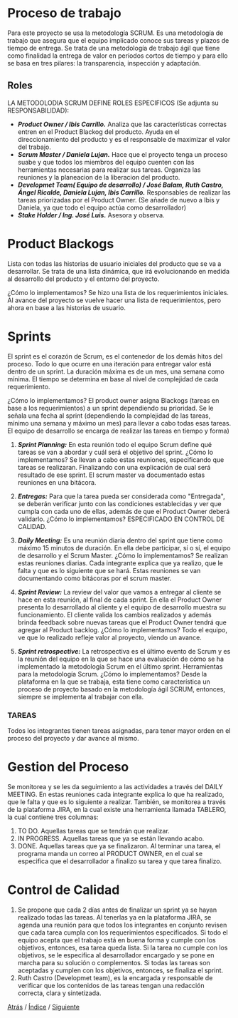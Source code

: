 # Proceso de trabajo
Para este proyecto se usa la metodología SCRUM. Es una metodología de trabajo que asegura que el equipo implicado conoce sus tareas y plazos de tiempo de entrega. Se trata de una metodología de trabajo ágil que tiene como finalidad la entrega de valor en períodos cortos de tiempo y para ello se basa en tres pilares: la transparencia, inspección y adaptación.

## Roles
LA METODOLODIA SCRUM DEFINE ROLES ESPECIFICOS (Se adjunta su RESPONSABILIDAD):
+  ***Product Owner / Ibis Carrillo.*** Analiza que las características correctas entren en el Product Blackog del producto. Ayuda en el direccionamiento del producto y es el responsable de maximizar el valor del trabajo.
+  ***Scrum Master / Daniela Lujan.*** Hace que el proyecto tenga un proceso suabe y que todos los miembros del equipo cuenten con las herramientas necesarias para realizar sus tareas. Organiza las reuniones y la planeacion de la liberacion del producto.
+  ***Developmet Team( Equipo de desarrollo) / José Balam, Ruth Castro, Ángel Ricalde, Daniela Lujan, Ibis Carrillo.*** Responsables de realizar las tareas priorizadas por el Product Owner. (Se añade de nuevo a Ibis y Daniela, ya que todo el equipo actúa como desarrollador)
+  ***Stake Holder / Ing. José Luis.*** Asesora y observa.


# Product Blackogs #
Lista con todas las historias de usuario iniciales del producto que se va a desarrollar. Se trata de una lista dinámica, que irá evolucionando en medida al desarrollo del producto y el entorno del proyecto.

¿Cómo lo implementamos? Se hizo una lista de los requerimientos iniciales. Al avance del proyecto se vuelve hacer una lista de requerimientos, pero ahora en base a las historias de usuario.

# Sprints #
El sprint es el corazón de Scrum, es el contenedor de los demás hitos del proceso. Todo lo que ocurre en una iteración para entregar valor está dentro de un sprint. La duración máxima es de un mes, una semana como mínima. El tiempo se determina en base al nivel de complejidad de cada requerimiento. 

¿Cómo lo implementamos? El product owner asigna Blackogs (tareas en base a los requerimientos) a un sprint dependiendo su prioridad. Se le señala una fecha al sprint (dependiendo la complejidad de las tareas, mínimo una semana y máximo un mes) para llevar a cabo todas esas tareas. El equipo de desarrollo se encarga de realizar las tareas en tiempo y forma)


1.  ***Sprint Planning:*** En esta reunión todo el equipo Scrum define qué tareas se van a abordar y cuál será el objetivo del sprint.
¿Cómo lo implementamos? Se llevan a cabo estas reuniones, especificando que tareas se realizaran. Finalizando con una explicación de cual será resultado de ese sprint. El scrum master va documentado estas reuniones en una bitácora.

2.  ***Entregas:*** Para que la tarea pueda ser considerada como "Entregada", se deberán verificar junto con las condiciones establecidas y ver que cumpla con cada uno de ellas, además de que el Product Owner deberá validarlo.
¿Cómo lo implementamos? ESPECIFICADO EN CONTROL DE CALIDAD.

3.	***Daily Meeting:*** Es una reunión diaria dentro del sprint que tiene como máximo 15 minutos de duración. En ella debe participar, sí  o  sí,  el  equipo  de  desarrollo  y  el  Scrum  Master.
¿Cómo lo implementamos? Se realizan estas reuniones diarias. Cada integrante explica que ya realizo, que le falta y que es lo siguiente que se hará. Estas reuniones se van documentando como bitácoras por el scrum master.

4.	***Sprint Review:*** La review del valor que vamos a entregar al cliente se hace en esta reunión, al final de cada sprint. En ella el Product Owner presenta lo desarrollado al  cliente  y  el  equipo  de  desarrollo  muestra  su  funcionamiento.  El  cliente  valida  los cambios  realizados  y  además  brinda  feedback  sobre  nuevas  tareas  que  el  Product Owner tendrá que agregar al Product backlog.
¿Cómo lo implementamos? Todo el equipo, ve que lo realizado refleje valor al proyecto, viendo un avance.

5.	***Sprint retrospective:*** La retrospectiva es el último evento de Scrum y es la reunión del equipo en la que se hace una evaluación de cómo se ha implementado la metodología Scrum en el último sprint. Herramientas para la metodología Scrum.
¿Cómo lo implementamos? Desde la plataforma en la que se trabaja, esta tiene como característica un proceso de proyecto basado en la metodología ágil SCRUM, entonces, siempre se implementa al trabajar con ella.

### TAREAS 
Todos los integrantes tienen tareas asignadas, para tener mayor orden en el proceso del proyecto y dar avance al mismo.

# Gestion del Proceso #
Se monitorea y se les da seguimiento a las actividades a través del DAILY MEETING. En estas reuniones cada integrante explica lo que ha realizado, que le falta y que es lo siguiente a realizar. También, se monitorea a través de la plataforma JIRA, en la cual existe una herramienta llamada TABLERO, la cual contiene tres columnas: 
1.  TO DO. Aquellas tareas que se tendrán que realizar. 
2.  IN PROGRESS. Aquellas tareas que ya se están llevando acabo. 
3.  DONE. Aquellas tareas que ya se finalizaron. Al terminar una tarea, el programa manda un correo al PRODUCT OWNER, en el cual se especifica que el desarrollador a finalizo su tarea y que tarea finalizo.

# Control de Calidad #
1.	Se propone que cada 2 días antes de finalizar un sprint ya se hayan realizado todas las tareas. Al tenerlas ya en la plataforma JIRA, se agenda una reunión para que todos los integrantes en conjunto revisen que cada tarea cumpla con los requerimientos especificados. Si todo el equipo acepta que el trabajo está en buena forma y cumple con los objetivos, entonces, esa tarea queda lista. Si la tarea no cumple con los objetivos, se le especifica al desarrollador encargado y se pone en marcha para su solución o complementos.
Si todas las tareas son aceptadas y cumplen con los objetivos, entonces, se finaliza el sprint.
2.	Ruth Castro (Developmet team), es la encargada y responsable de verificar que los contenidos de las tareas tengan una redacción correcta, clara y sintetizada.


[Atrás](https://github.com/Ibis-C/Metodos-de-organizaci-n/blob/Daniela-Lujan/Documentacion/3.%20Requerimientos.md#requerimientos)
/ [Índice](https://github.com/Ibis-C/Metodos-de-organizaci-n/blob/Daniela-Lujan/README.md#indice "índice") /
[Siguiente](https://github.com/Ibis-C/Metodos-de-organizaci-n/blob/Daniela-Lujan/Documentacion/5.%20bitácora.md#bitácora)
